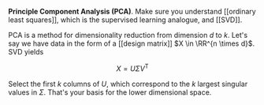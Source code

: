 **Principle Component Analysis (PCA)**. Make sure you understand [[ordinary least squares]], which is the supervised learning analogue, and [[SVD]].


PCA is a method for dimensionality reduction from dimension $d$ to $k$. Let's say we have data in the form of a [[design matrix]] $X \in \RR^{n \times d}$. SVD yields

$$
X = U \Sigma V^\mathsf{T}
$$

Select the first $k$ columns of $U$, which correspond to the $k$ largest singular values in $\Sigma$. That's your basis for the lower dimensional space.